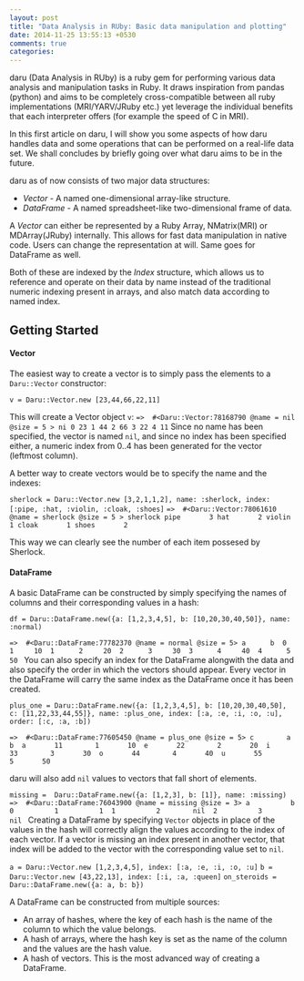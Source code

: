 ```yaml
---
layout: post
title: "Data Analysis in RUby: Basic data manipulation and plotting"
date: 2014-11-25 13:55:13 +0530
comments: true
categories: 
---
```


daru (Data Analysis in RUby) is a ruby gem for performing various data analysis and manipulation tasks in Ruby. It draws inspiration from pandas (python) and aims to be completely cross-compatible between all ruby implementations (MRI/YARV/JRuby etc.) yet leverage the individual benefits that each interpreter offers (for example the speed of C in MRI).

In this first article on daru, I will show you some aspects of how daru handles data and some operations that can be performed on a real-life data set. We shall concludes by briefly going over what daru aims to be in the future.

daru as of now consists of two major data structures:
* *Vector* - A named one-dimensional array-like structure.
* *DataFrame* - A named spreadsheet-like two-dimensional frame of data.

A _Vector_ can either be represented by a Ruby Array, NMatrix(MRI) or MDArray(JRuby) internally. This allows for fast data manipulation in native code. Users can change the representation at will. Same goes for DataFrame as well.

Both of these are indexed by the _Index_ structure, which allows us to reference and operate on their data by name instead of the traditional numeric indexing present in arrays, and also match data according to named index.

## Getting Started

#### Vector

The easiest way to create a vector is to simply pass the elements to a `Daru::Vector` constructor:

`v = Daru::Vector.new [23,44,66,22,11]`

This will create a Vector object `v`:
` => 
#<Daru::Vector:78168790 @name = nil @size = 5 >
   ni
 0 23
 1 44
 2 66
 3 22
 4 11
`
Since no name has been specified, the vector is named `nil`, and since no index has been specified either, a numeric index from 0..4 has been generated for the vector (leftmost column).

A better way to create vectors would be to specify the name and the indexes:

`sherlock = Daru::Vector.new [3,2,1,1,2], name: :sherlock, index: [:pipe, :hat, :violin, :cloak, :shoes]`
` => 
#<Daru::Vector:78061610 @name = sherlock @size = 5 >
         sherlock
    pipe       3
     hat       2
  violin       1
   cloak       1
   shoes       2
`

This way we can clearly see the number of each item possesed by Sherlock.

#### DataFrame

A basic DataFrame can be constructed by simply specifying the names of columns and their corresponding values in a hash:

`df = Daru::DataFrame.new({a: [1,2,3,4,5], b: [10,20,30,40,50]}, name: :normal)`

` => 
#<Daru::DataFrame:77782370 @name = normal @size = 5>
            a      b 
     0      1     10 
     1      2     20 
     2      3     30 
     3      4     40 
     4      5     50 
`
You can also specify an index for the DataFrame alongwith the data and also specify the order in which the vectors should appear. Every vector in the DataFrame will carry the same index as the DataFrame once it has been created.

`plus_one = Daru::DataFrame.new({a: [1,2,3,4,5], b: [10,20,30,40,50], c: [11,22,33,44,55]}, name: :plus_one, index: [:a, :e, :i, :o, :u], order: [:c, :a, :b])`

` => 
#<Daru::DataFrame:77605450 @name = plus_one @size = 5>
                c        a        b 
       a       11        1       10 
       e       22        2       20 
       i       33        3       30 
       o       44        4       40 
       u       55        5       50 
`

daru will also add `nil` values to vectors that fall short of elements.

`missing =  Daru::DataFrame.new({a: [1,2,3], b: [1]}, name: :missing)`
` => 
#<Daru::DataFrame:76043900 @name = missing @size = 3>
                    a          b 
         0          1          1 
         1          2        nil 
         2          3        nil 
`
Creating a DataFrame by specifying `Vector` objects in place of the values in the hash will correctly align the values according to the index of each vector. If a vector is missing an index present in another vector, that index will be added to the vector with the corresponding value set to `nil`.

`a = Daru::Vector.new [1,2,3,4,5], index: [:a, :e, :i, :o, :u]`
`b = Daru::Vector.new [43,22,13], index: [:i, :a, :queen]`
`on_steroids = Daru::DataFrame.new({a: a, b: b})`

A DataFrame can be constructed from multiple sources:
* An array of hashes, where the key of each hash is the name of the column to which the value belongs.
* A hash of arrays, where the hash key is set as the name of the column and the values are the hash value.
* A hash of vectors. This is the most advanced way of creating a DataFrame. 
